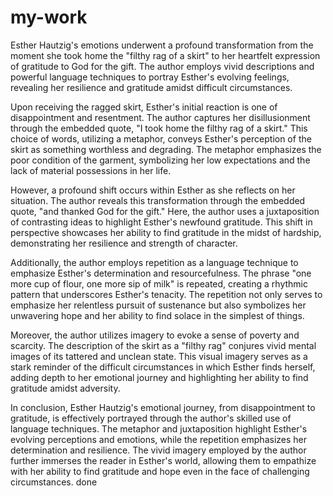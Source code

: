 # my-work



Esther Hautzig's emotions underwent a profound transformation from the moment she took home the "filthy rag of a skirt" to her heartfelt expression of gratitude to God for the gift. The author employs vivid descriptions and powerful language techniques to portray Esther's evolving feelings, revealing her resilience and gratitude amidst difficult circumstances.

Upon receiving the ragged skirt, Esther's initial reaction is one of disappointment and resentment. The author captures her disillusionment through the embedded quote, "I took home the filthy rag of a skirt." This choice of words, utilizing a metaphor, conveys Esther's perception of the skirt as something worthless and degrading. The metaphor emphasizes the poor condition of the garment, symbolizing her low expectations and the lack of material possessions in her life.

However, a profound shift occurs within Esther as she reflects on her situation. The author reveals this transformation through the embedded quote, "and thanked God for the gift." Here, the author uses a juxtaposition of contrasting ideas to highlight Esther's newfound gratitude. This shift in perspective showcases her ability to find gratitude in the midst of hardship, demonstrating her resilience and strength of character.

Additionally, the author employs repetition as a language technique to emphasize Esther's determination and resourcefulness. The phrase "one more cup of flour, one more sip of milk" is repeated, creating a rhythmic pattern that underscores Esther's tenacity. The repetition not only serves to emphasize her relentless pursuit of sustenance but also symbolizes her unwavering hope and her ability to find solace in the simplest of things.

Moreover, the author utilizes imagery to evoke a sense of poverty and scarcity. The description of the skirt as a "filthy rag" conjures vivid mental images of its tattered and unclean state. This visual imagery serves as a stark reminder of the difficult circumstances in which Esther finds herself, adding depth to her emotional journey and highlighting her ability to find gratitude amidst adversity.

In conclusion, Esther Hautzig's emotional journey, from disappointment to gratitude, is effectively portrayed through the author's skilled use of language techniques. The metaphor and juxtaposition highlight Esther's evolving perceptions and emotions, while the repetition emphasizes her determination and resilience. The vivid imagery employed by the author further immerses the reader in Esther's world, allowing them to empathize with her ability to find gratitude and hope even in the face of challenging circumstances. done

